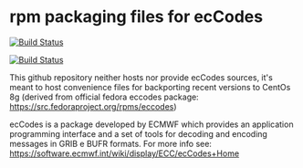 # rpm packaging files for ecCodes

[![Build Status](https://badges.herokuapp.com/travis/ARPA-SIMC/eccodes-rpm?branch=master&env=DOCKER_IMAGE=centos:8&label=centos8)](https://travis-ci.org/ARPA-SIMC/eccodes-rpm)
 
[![Build Status](https://copr.fedorainfracloud.org/coprs/simc/stable/package/eccodes/status_image/last_build.png)](https://copr.fedorainfracloud.org/coprs/simc/stable/package/eccodes/)


This github repository neither hosts nor provide ecCodes sources, it's meant to
host convenience files for backporting recent versions to CentOs 8g (derived from
official fedora eccodes package: https://src.fedoraproject.org/rpms/eccodes)

ecCodes is a package developed by ECMWF which provides an application
programming interface and a set of tools for decoding and encoding messages in
GRIB e BUFR formats. For more info see:
https://software.ecmwf.int/wiki/display/ECC/ecCodes+Home
